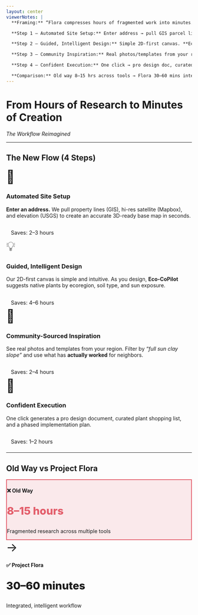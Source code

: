 ```yaml
---
layout: center
viewerNotes: |
  **Framing:** “Flora compresses hours of fragmented work into minutes. Here’s the new flow.”

  **Step 1 — Automated Site Setup:** Enter address → pull GIS parcel lines, hi-res satellite (Mapbox), and USGS elevation → accurate 3D-ready base in seconds. **Saves 2–3 hrs.**

  **Step 2 — Guided, Intelligent Design:** Simple 2D-first canvas. **Eco-CoPilot** suggests native plants by ecoregion, soil, sun. **Saves 4–6 hrs.**

  **Step 3 — Community Inspiration:** Real photos/templates from your region. Filter by conditions (e.g., “full sun clay slope”) and see what worked for neighbors. **Saves 2–4 hrs.**

  **Step 4 — Confident Execution:** One click → pro design doc, curated plant list, phased plan. **Saves 1–2 hrs.**

  **Comparison:** Old way 8–15 hrs across tools → Flora 30–60 mins integrated.
---
```


# From Hours of Research to Minutes of Creation
*The Workflow Reimagined*

---

## The New Flow (4 Steps)

<div class="grid-4 gap-4">
  <div class="card text-center">
    <div style="font-size:2.2rem; margin-bottom:.5rem">📍</div>
    <h3>Automated Site Setup</h3>
    <p><strong>Enter an address.</strong> We pull property lines (GIS), hi-res satellite (Mapbox), and elevation (USGS) to create an accurate 3D-ready base map in seconds.</p>
    <div class="btn" style="display:inline-block; font-size:.9rem; padding:.45rem .8rem; margin-top:.5rem">Saves: 2–3 hours</div>
  </div>

  <div class="card text-center">
    <div style="font-size:2.2rem; margin-bottom:.5rem">💡</div>
    <h3>Guided, Intelligent Design</h3>
    <p>Our 2D-first canvas is simple and intuitive. As you design, <strong>Eco-CoPilot</strong> suggests native plants by ecoregion, soil type, and sun exposure.</p>
    <div class="btn" style="display:inline-block; font-size:.9rem; padding:.45rem .8rem; margin-top:.5rem">Saves: 4–6 hours</div>
  </div>

  <div class="card text-center">
    <div style="font-size:2.2rem; margin-bottom:.5rem">👥</div>
    <h3>Community-Sourced Inspiration</h3>
    <p>See real photos and templates from your region. Filter by <em>“full sun clay slope”</em> and use what has <strong>actually worked</strong> for neighbors.</p>
    <div class="btn" style="display:inline-block; font-size:.9rem; padding:.45rem .8rem; margin-top:.5rem">Saves: 2–4 hours</div>
  </div>

  <div class="card text-center">
    <div style="font-size:2.2rem; margin-bottom:.5rem">🛒</div>
    <h3>Confident Execution</h3>
    <p>One click generates a pro design document, curated plant shopping list, and a phased implementation plan.</p>
    <div class="btn" style="display:inline-block; font-size:.9rem; padding:.45rem .8rem; margin-top:.5rem">Saves: 1–2 hours</div>
  </div>
</div>

---

## Old Way vs Project Flora

<div class="grid-3 items-center gap-6">
  <div class="card text-center" style="border:2px solid #E35D6A; background:rgba(227,93,106,.12)">
    <h4>❌ Old Way</h4>
    <p class="big-number" style="font-weight:800; font-size:1.8rem; color:#E35D6A">8–15 hours</p>
    <p>Fragmented research across multiple tools</p>
  </div>

  <div class="text-center" style="font-size:2rem; color:var(--flora-leaf)">→</div>

  <div class="card text-center" style="border:2px solid var(--flora-tree); background:color-mix(in oklab, var(--flora-tree) 15%, transparent)">
    <h4>✅ Project Flora</h4>
    <p class="big-number" style="font-weight:800; font-size:1.8rem; color:var(--flora-tree)">30–60 minutes</p>
    <p>Integrated, intelligent workflow</p>
  </div>
</div>


